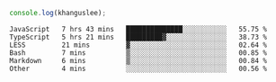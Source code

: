 ```js
console.log(khanguslee);
```

<!--START_SECTION:waka-->

```text
JavaScript   7 hrs 43 mins   ██████████████░░░░░░░░░░░   55.75 %
TypeScript   5 hrs 21 mins   █████████▓░░░░░░░░░░░░░░░   38.73 %
LESS         21 mins         ▓░░░░░░░░░░░░░░░░░░░░░░░░   02.64 %
Bash         7 mins          ▒░░░░░░░░░░░░░░░░░░░░░░░░   00.85 %
Markdown     6 mins          ▒░░░░░░░░░░░░░░░░░░░░░░░░   00.84 %
Other        4 mins          ░░░░░░░░░░░░░░░░░░░░░░░░░   00.56 %
```

<!--END_SECTION:waka-->

<!--
**khanguslee/khanguslee** is a ✨ _special_ ✨ repository because its `README.md` (this file) appears on your GitHub profile.

Here are some ideas to get you started:

- 🔭 I’m currently working on ...
- 🌱 I’m currently learning ...
- 👯 I’m looking to collaborate on ...
- 🤔 I’m looking for help with ...
- 💬 Ask me about ...
- 📫 How to reach me: ...
- 😄 Pronouns: ...
- ⚡ Fun fact: ...
-->
